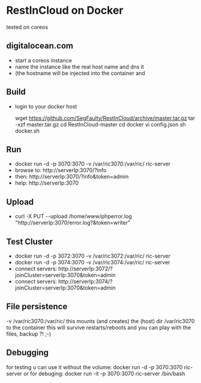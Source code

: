 # RestInCloud on Docker
tested on coreos

## digitalocean.com
* start a coreos instance
* name the instance like the real host name and dns it
* (the hostname will be injected into the container and


## Build
* login to your docker host

    wget https://github.com/SegFaulty/RestInCloud/archive/master.tar.gz
    tar -xzf master.tar.gz
    cd RestInCloud-master
    cd docker
    vi config.json
    sh docker.sh

## Run
* docker run -d -p 3070:3070 -v /var/ric3070:/var/ric/ ric-server
* browse to: http://serverIp:3070/?info
* then: http://serverIp:3070/?info&token=admin
* help: http://serverIp:3070

## Upload
* curl -X PUT --upload /home/www/phperror.log "http://serverIp:3070/error.log?&token=writer"

## Test Cluster
* docker run -d -p 3072:3070  -v /var/ric3072:/var/ric/ ric-server
* docker run -d -p 3074:3070  -v /var/ric3074:/var/ric/ ric-server
* connect servers: http://serverIp:3072/?joinCluster=serverIp:3070&token=admin
* connect servers: http://serverIp:3074/?joinCluster=serverIp:3070&token=admin

## File persistence
-v /var/ric3070:/var/ric/
this mounts (and creates) the (host) dir /var/ric3070 to the container
this will survive restarts/reboots and you can play with the files, backup ?! ;-)

## Debugging
for testing u can use it without the volume:
docker run -d -p 3070:3070 ric-server
or for debuging:
docker run -it -p 3070:3070 ric-server /bin/bash
